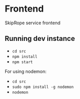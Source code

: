 # Frontend

SkipRope service frontend

## Running dev instance

* `cd src`
* `npm install`
* `npm start`

For using nodemon:

* `cd src`
* `sudo npm install -g nodemon`
* `nodemon`

